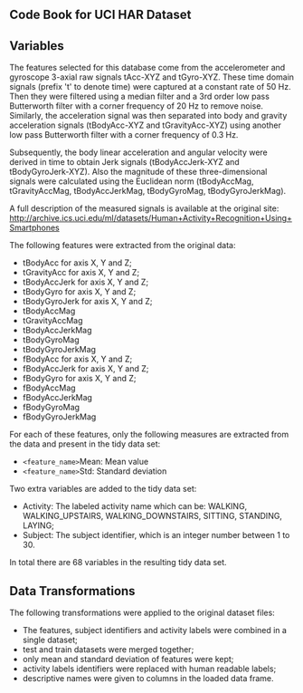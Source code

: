 ## Code Book for UCI HAR Dataset

## Variables

The features selected for this database come from the accelerometer and gyroscope 3-axial raw signals tAcc-XYZ and tGyro-XYZ. These time domain signals (prefix 't' to denote time) were captured at a constant rate of 50 Hz. Then they were filtered using a median filter and a 3rd order low pass Butterworth filter with a corner frequency of 20 Hz to remove noise. Similarly, the acceleration signal was then separated into body and gravity acceleration signals (tBodyAcc-XYZ and tGravityAcc-XYZ) using another low pass Butterworth filter with a corner frequency of 0.3 Hz.

Subsequently, the body linear acceleration and angular velocity were derived in time to obtain Jerk signals (tBodyAccJerk-XYZ and tBodyGyroJerk-XYZ). Also the magnitude of these three-dimensional signals were calculated using the Euclidean norm (tBodyAccMag, tGravityAccMag, tBodyAccJerkMag, tBodyGyroMag, tBodyGyroJerkMag).

A full description of the measured signals is available at the original site: http://archive.ics.uci.edu/ml/datasets/Human+Activity+Recognition+Using+Smartphones

The following features were extracted from the original data:

  - tBodyAcc for axis X, Y and Z;
  - tGravityAcc for axis X, Y and Z;
  - tBodyAccJerk for axis X, Y and Z;
  - tBodyGyro for axis X, Y and Z;
  - tBodyGyroJerk for axis X, Y and Z;
  - tBodyAccMag
  - tGravityAccMag
  - tBodyAccJerkMag
  - tBodyGyroMag
  - tBodyGyroJerkMag
  - fBodyAcc for axis X, Y and Z;
  - fBodyAccJerk for axis X, Y and Z;
  - fBodyGyro for axis X, Y and Z;
  - fBodyAccMag
  - fBodyAccJerkMag
  - fBodyGyroMag
  - fBodyGyroJerkMag

For each of these features, only the following measures are extracted from the data and present in the tidy data set:

  - `<feature_name>`Mean: Mean value
  - `<feature_name>`Std: Standard deviation

Two extra variables are added to the tidy data set:

  - Activity: The labeled activity name which can be: WALKING, WALKING_UPSTAIRS, WALKING_DOWNSTAIRS, SITTING, STANDING, LAYING;
  - Subject: The subject identifier, which is an integer number between 1 to 30.

In total there are 68 variables in the resulting tidy data set.

## Data Transformations

The following transformations were applied to the original dataset files:

  - The features, subject identifiers and activity labels were combined in a single dataset;
  - test and train datasets were merged together;
  - only mean and standard deviation of features were kept;
  - activity labels identifiers were replaced with human readable labels;
  - descriptive names were given to columns in the loaded data frame.
